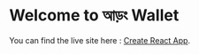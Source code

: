 # Welcome to আড়ং Wallet

You can find the live site here : [Create React App](https://github.com/facebook/create-react-app).

